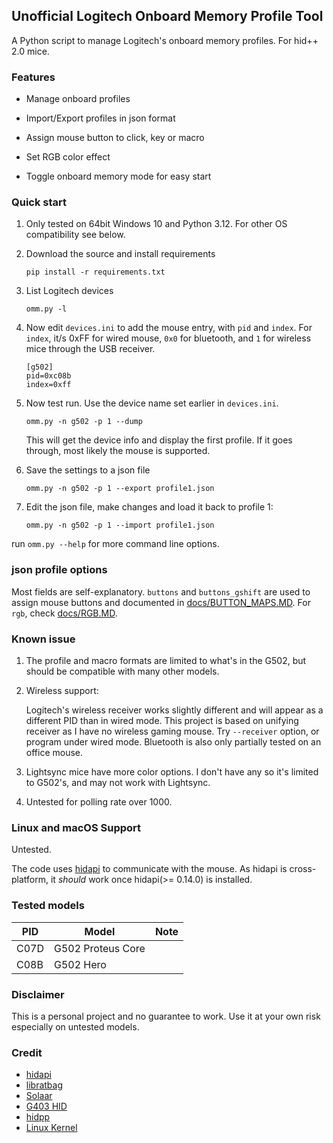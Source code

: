 ## Unofficial Logitech Onboard Memory Profile Tool

A Python script to manage Logitech's onboard memory profiles. For hid++ 2.0 mice.

### Features

- Manage onboard profiles

- Import/Export profiles in json format

- Assign mouse button to click, key or macro

- Set RGB color effect

- Toggle onboard memory mode for easy start

  

### Quick start

1. Only tested on 64bit Windows 10 and Python 3.12. For other OS compatibility see below.

2. Download the source and install requirements
   ```
   pip install -r requirements.txt
   ```

3. List Logitech devices
   ```
   omm.py -l
   ```

4. Now edit `devices.ini` to add the mouse entry, with `pid` and `index`. For `index`, it/s 0xFF for wired mouse, `0x0` for bluetooth, and `1` for wireless mice through the USB receiver. 

   ```
   [g502]
   pid=0xc08b
   index=0xff
   ```
   
5. Now test run. Use the device name set earlier in `devices.ini`.

   ```
   omm.py -n g502 -p 1 --dump
   ```

   This will get the device info and display the first profile. If it goes through, most likely the mouse is supported.

6. Save the settings to a json file

   ```
   omm.py -n g502 -p 1 --export profile1.json
   ```

7. Edit the json file, make changes and load it back to profile 1:
   ```
   omm.py -n g502 -p 1 --import profile1.json
   ```

   

run `omm.py --help` for more command line options.



### json profile options

Most fields are self-explanatory. `buttons` and `buttons_gshift` are used to assign mouse buttons and documented in [docs/BUTTON_MAPS.MD](docs/BUTTON_MAPS.MD). For `rgb`, check [docs/RGB.MD](docs/RGB.MD).



### Known issue

1. The profile and macro formats are limited to what's in the G502, but should be compatible with many other models.
2. Wireless support:
   
   Logitech's wireless receiver works slightly different and will appear as a different PID than in wired mode. This project is based on unifying receiver as I have no wireless gaming mouse. Try `--receiver` option, or program under wired mode. 
   Bluetooth is also only partially tested on an office mouse.
3. Lightsync mice have more color options. I don't have any so it's limited to G502's, and may not work with Lightsync.
4. Untested for polling rate over 1000.



### Linux and macOS Support

Untested. 

The code uses [hidapi](https://github.com/libusb/hidapi) to communicate with the mouse. As hidapi is cross-platform, it *should* work once hidapi(>= 0.14.0) is installed.



### Tested models

| PID  | Model             |Note|
| ---- | ----------------- |------|
| C07D | G502 Proteus Core ||
| C08B | G502 Hero         ||



### Disclaimer

This is a personal project and no guarantee to work. Use it at your own risk especially on untested models.



### Credit

- [hidapi](https://github.com/libusb/hidapi)
- [libratbag](https://github.com/libratbag/libratbag)
- [Solaar](https://github.com/pwr-Solaar/Solaar)
- [G403 HID](https://github.com/clovervidia/G403HID)
- [hidpp](https://github.com/cvuchener/hidpp)
- [Linux Kernel](https://github.com/torvalds/linux/blob/master/drivers/hid/hid-logitech-hidpp.c)

